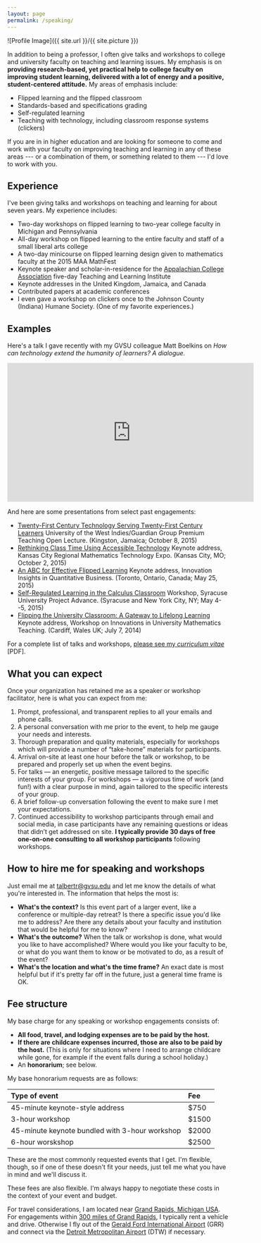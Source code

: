 ```yaml
---
layout: page
permalink: /speaking/
---
```

![Profile Image]({{ site.url }}/{{ site.picture }})

In addition to being a professor, I often give talks and workshops to college and university faculty on teaching and learning issues. My emphasis is on __providing research-based, yet practical help to college faculty on improving student learning, delivered with a lot of energy and a positive, student-centered attitude.__ My areas of emphasis include: 

+ Flipped learning and the flipped classroom
+ Standards-based and specifications grading 
+ Self-regulated learning 
+ Teaching with technology, including classroom response systems (clickers)

If you are in in higher education and are looking for someone to come and work with your faculty on improving teaching and learning in any of these areas --- or a combination of them, or something related to them --- I'd love to work with you. 

## Experience 

I've been giving talks and workshops on teaching and learning for about seven years. My experience includes: 

+ Two-day workshops on flipped learning to two-year college faculty in Michigan and Pennsylvania
+ All-day workshop on flipped learning to the entire faculty and staff of a small liberal arts college
+ A two-day minicourse on flipped learning design given to mathematics faculty at the 2015 MAA MathFest 
+ Keynote speaker and scholar-in-residence for the [Appalachian College Association](http://www.acaweb.org/) five-day Teaching and Learning Institute 
+ Keynote addresses in the United Kingdom, Jamaica, and Canada
+ Contributed papers at academic conferences 
+ I even gave a workshop on clickers once to the Johnson County (Indiana) Humane Society. (One of my favorite experiences.) 

## Examples 

Here's a talk I gave recently with my GVSU colleague Matt Boelkins on _How can technology extend the humanity of learners? A dialogue._

<iframe width="560" height="315" src="https://www.youtube.com/embed/zUn8F6Y1K-s?start=998" frameborder="0" allowfullscreen></iframe>

And here are some presentations from select past engagements: 

+ [Twenty-First Century Technology Serving Twenty-First Century Learners](http://rtalbert.org/uwi) University of the West Indies/Guardian Group Premium Teaching Open Lecture. (Kingston, Jamaica; October 8, 2015)
+ [Rethinking Class Time Using Accessible Technology](http://rtalbert.org/kcexpo) Keynote address, Kansas City Regional Mathematics Technology Expo. (Kansas City, MO; October 2, 2015)
+ [An ABC for Effective Flipped Learning](http://rtalbert.org/pearsontoronto) Keynote address, Innovation Insights in Quantitative Business. (Toronto, Ontario, Canada; May 25, 2015)
+ [Self-Regulated Learning in the Calculus Classroom](http://roberttalbert.github.io/advance) Workshop, Syracuse University Project Advance. (Syracuse and New York City, NY; May 4--5, 2015)
+ [Flipping the University Classroom: A Gateway to Lifelong Learning](http://roberttalbert.github.io/cardiffuniv) Keynote address, Workshop on Innovations in University Mathematics Teaching. (Cardiff, Wales UK; July 7, 2014)

For a complete list of talks and workshops, [please see my _curriculum vitae_](/assets/TalbertCV-2016a.pdf) [PDF].

## What you can expect 

Once your organization has retained me as a speaker or workshop facilitator, here is what you can expect from me: 

1. Prompt, professional, and transparent replies to all your emails and phone calls. 
2. A personal conversation with me prior to the event, to help me gauge your needs and interests.
3. Thorough preparation and quality materials, especially for workshops which will provide a number of “take-home” materials for participants.
4. Arrival on-site at least one hour before the talk or workshop, to be prepared and properly set up when the event begins.
5. For talks — an energetic, positive message tailored to the specific interests of your group. For workshops — a vigorous time of work (and fun!) with a clear purpose in mind, again tailored to the specific interests of your group.
6. A brief follow-up conversation following the event to make sure I met your expectations.
7. Continued accessibility to workshop participants through email and social media, in case participants have any remaining questions or ideas that didn’t get addressed on site. __I typically provide 30 days of free one-on-one consulting to all workshop participants__ following workshops. 


## How to hire me for speaking and workshops

Just email me at [talbertr@gvsu.edu](mailto:talbertr@gvsu.edu) and let me know the details of what you're interested in. The information that helps the most is: 

+ __What's the context?__ Is this event part of a larger event, like a conference or multiple-day retreat? Is there a specific issue you'd like me to address? Are there any details about your faculty and institution that would be helpful for me to know?
+ __What's the outcome?__ When the talk or workshop is done, what would you like to have accomplished? Where would you like your faculty to be, or what do you want them to know or be motivated to do, as a result of the event? 
+ __What's the location and what's the time frame?__ An exact date is most helpful but if it's pretty far off in the future, just a general time frame is OK. 

## Fee structure 

My base charge for any speaking or workshop engagements consists of: 

+ __All food, travel, and lodging expenses are to be paid by the host.__ 
+ __If there are childcare expenses incurred, those are also to be paid by the host.__ (This is only for situations where I need to arrange childcare while gone, for example if the event falls during a school holiday.) 
+ An __honorarium__; see below. 

My base honorarium requests are as follows: 

| Type of event | Fee |
|:--------------|:--- |
| 45-minute keynote-style address | $750 | 
| 3-hour workshop | $1500 | 
| 45-minute keynote bundled with 3-hour workshop | $2000 | 
| 6-hour worskshop | $2500 | 

These are the most commonly requested events that I get. I'm flexible, though, so if one of these doesn't fit your needs, just tell me what you have in mind and we'll discuss it. 

These fees are also flexible. I'm always happy to negotiate these costs in the context of your event and budget. 

For travel considerations, I am located near [Grand Rapids, Michigan USA](https://www.google.com/maps?ll=42.96125,-85.655719&q=42.96125,-85.655719&hl=en&t=m&z=12). For engagements within [300 miles of Grand Rapids](http://www.freemaptools.com/radius-around-point.htm?clat=42.9633599&clng=-85.66808630000003&r=482.8032001844076&lc=FFFFFF&lw=1&fc=00FF00&fs=true), I typically rent a vehicle and drive. Otherwise I fly out of the [Gerald Ford International Airport](http://www.grr.org/) (GRR) and connect via the [Detroit Metropolitan Airport](http://www.metroairport.com/) (DTW) if necessary. 



